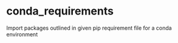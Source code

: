 # conda_requirements
 Import packages outlined in given pip requirement file for a conda environment
